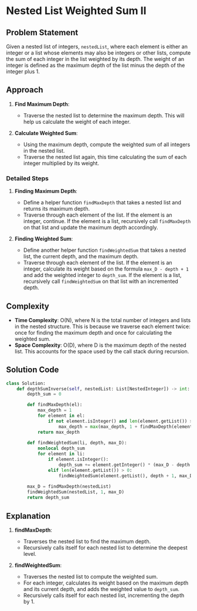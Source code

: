# Nested List Weighted Sum II

## Problem Statement

Given a nested list of integers, `nestedList`, where each element is either an integer or a list whose elements may also be integers or other lists, compute the sum of each integer in the list weighted by its depth. The weight of an integer is defined as the maximum depth of the list minus the depth of the integer plus 1.

## Approach

1. **Find Maximum Depth**:
   - Traverse the nested list to determine the maximum depth. This will help us calculate the weight of each integer.
   
2. **Calculate Weighted Sum**:
   - Using the maximum depth, compute the weighted sum of all integers in the nested list.
   - Traverse the nested list again, this time calculating the sum of each integer multiplied by its weight.

### Detailed Steps

1. **Finding Maximum Depth**:
   - Define a helper function `findMaxDepth` that takes a nested list and returns its maximum depth.
   - Traverse through each element of the list. If the element is an integer, continue. If the element is a list, recursively call `findMaxDepth` on that list and update the maximum depth accordingly.

2. **Finding Weighted Sum**:
   - Define another helper function `findWeightedSum` that takes a nested list, the current depth, and the maximum depth.
   - Traverse through each element of the list. If the element is an integer, calculate its weight based on the formula `max_D - depth + 1` and add the weighted integer to `depth_sum`. If the element is a list, recursively call `findWeightedSum` on that list with an incremented depth.

## Complexity

- **Time Complexity**: O(N), where N is the total number of integers and lists in the nested structure. This is because we traverse each element twice: once for finding the maximum depth and once for calculating the weighted sum.
- **Space Complexity**: O(D), where D is the maximum depth of the nested list. This accounts for the space used by the call stack during recursion.

## Solution Code

```python
class Solution:
    def depthSumInverse(self, nestedList: List[NestedInteger]) -> int:
        depth_sum = 0

        def findMaxDepth(el):
            max_depth = 1
            for element in el:
                if not element.isInteger() and len(element.getList()) > 0:
                    max_depth = max(max_depth, 1 + findMaxDepth(element.getList()))
            return max_depth
        
        def findWeightedSum(li, depth, max_D):
            nonlocal depth_sum
            for element in li:
                if element.isInteger():
                    depth_sum += element.getInteger() * (max_D - depth + 1)
                elif len(element.getList()) > 0:
                    findWeightedSum(element.getList(), depth + 1, max_D)
        
        max_D = findMaxDepth(nestedList)
        findWeightedSum(nestedList, 1, max_D)
        return depth_sum
```

## Explanation

1. **findMaxDepth**:
   - Traverses the nested list to find the maximum depth.
   - Recursively calls itself for each nested list to determine the deepest level.

2. **findWeightedSum**:
   - Traverses the nested list to compute the weighted sum.
   - For each integer, calculates its weight based on the maximum depth and its current depth, and adds the weighted value to `depth_sum`.
   - Recursively calls itself for each nested list, incrementing the depth by 1.
